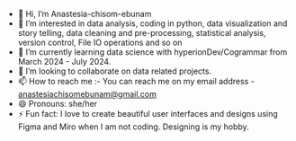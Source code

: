 - 👋 Hi, I’m Anastesia-chisom-ebunam
- 👀 I’m interested in data analysis, coding in python, data visualization and story telling, data cleaning and pre-processing, statistical analysis, version control, File IO operations and so on
- 🌱 I’m currently learning data science with hyperionDev/Cogrammar from March 2024 - July 2024.
- 💞️ I’m looking to collaborate on data related projects.
- 📫 How to reach me :- You can reach me on my email address - anastesiachisomebunam@gmail.com
- 😄 Pronouns: she/her
- ⚡ Fun fact: I love to create beautiful user interfaces and designs using Figma and Miro when I am not coding. Designing is my hobby.

<!---


Anastesia-chisom-ebunam/Anastesia-chisom-ebunam is a ✨ special ✨ repository because its `README.md` (this file) appears on your GitHub profile.
You can click the Preview link to take a look at your changes.
--->
